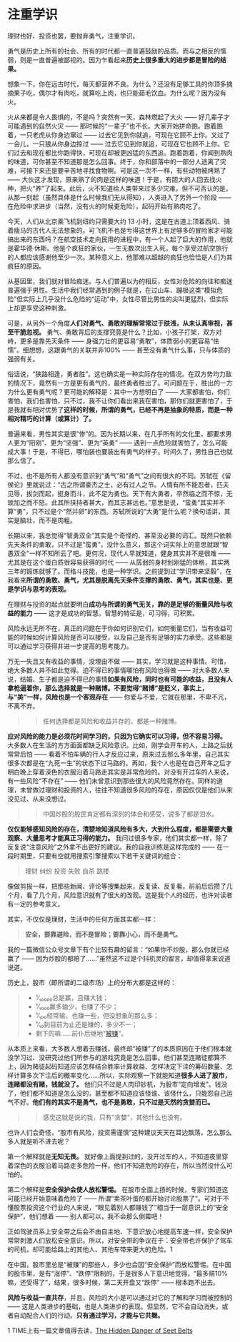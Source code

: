 # 注重学识

 理财也好、投资也罢，要抛弃勇气，注重学识。

 勇气是历史上所有的社会、所有的时代都一直普遍鼓励的品质。而与之相反的懦弱，则是一直普遍被鄙视的。因为乍看起来**历史上很多重大的进步都是冒险的结果。** 



 想象一下，你在远古时代，每天都营养不良。为什么？还没有足够工具的你顶多摘摘果子吃，偶尔才有肉吃，就算吃上肉，也只能茹毛饮血。为什么呢？因为没有火。

 火从来都是令人畏惧的，不是吗？突然有一天，森林燃起了大火 —— 好几辈子才可能遇到的自然火灾 —— 那时候的“一辈子”也不长。大家开始拼命跑。跑着跑着，一只老虎从你身边窜过 —— 过去它见到你就追，可现在它顾不上你。又过了一会儿，一只狼从你身边掠过 —— 过去它见到你就追，可现在它也顾不上你。它们过去和现在都比你跑得快，可现在却被更凶猛的东西追。跑着跑着，你闻到熟肉的味道，可你甚至不知道那是怎么回事。终于，你和部落中的一部分人逃离了灾难，可接下来还是要辛苦地寻找食物啊。可是这一次不一样，有些动物被烤熟了 —— 大伙这才发现，原来熟了的肉是这样的味道！于是，有胆大的人回去找火种，把火“养”了起来。此后，火不知道给人类带来过多少灾难，但不可否认的是，从那一刻起（虽然具体是什么时候我们无从得知），人类进入了另外一个阶段 —— 在危险中求进步（当然，没有火的时候更危险），起码开始有熟肉吃了。

 今天，人们从北京乘飞机到纽约只需要大约 13 小时，这是在古道上顶着西风、骑着瘦马的古代人无法想象的。可飞机不也是亏得这世界上有足够多的冒险家才可能搞出来的东西吗？在航空技术走向民用的进程中，有一个人起了巨大的作用，他就是霍华德·休斯。他是个疯狂的家伙，一生无数次出生入死，每个享受过航空旅行的人都应该感谢他至少一次。某种意义上，他那难以超越的疯狂也恰恰是人们为其疯狂的原因。

 从基因里，我们就对冒险痴迷。与人们普遍以为的相反，女性对危险的向往和痴迷普遍强于男性。生活中我们经常遇到的例子就是，在过山车、蹦极这类“模拟危险”但实际上几乎没什么危险的“运动”中，女性尽管比男性的尖叫更猛烈，但实际上却更享受这种刺激。



 可是，从另外一个角度**人们对勇气、勇敢的理解常常过于肤浅，从未认真审视，甚至干脆忽视。** 勇气、勇敢背后的支撑究竟是什么？比如，小孩子打架，双方对峙，更多是靠先天条件 —— 身强力壮的更容易“勇敢”，体质弱小的更容易“怯懦”。细想想，这跟勇气的关联并非100% —— 甚至没有勇气什么事，只与体质的强弱有关。

 俗话说，“狭路相逢，勇者胜”。这也确实是一种实际存在的情况。在双方势均力敌的情况下，竟然有一方是更有勇气的，最终勇者胜出了。可问题在于，胜出的一方为什么更有勇气呢？更可能的解释是：其中一方想明白了 —— 大家都害怕，你们害怕，我们也害怕，只不过，我不让你们看出来我在害怕，那你们就更害怕了，于是我就有相对优势了**这样的时候，所谓的勇气，已经不再是抽象的特质，而是一种相对精巧的计算（或算计）了。** 



 普遍来看，男性其实是很“惨”的。因为长期以来，在几乎所有的文化里，都要求男人更为“阳刚”、更为“坚强”、更为“英勇” —— 遇到一点危险就害怕了，怎么可能成大事！于是，不得已，哪怕装也要装出有勇气的样子。时间久了，男性自己也就那么信了。

 不过，也不是所有人都没有意识到“勇气”和“勇气”之间有很大的不同。苏轼在《留侯论》里就说过：“古之所谓豪杰之士，必有过人之节。人情有所不能忍者，匹夫见辱，拔剑而起，挺身而斗，此不足为勇也。天下有大勇者，卒然临之而不惊，无故加之而不怒。此其所挟持者甚大，而其志甚远也。”意思是说，“蛮勇”其实并不算“勇”，只不过是个“然并卵”的东西。苏轼所说的“大勇”是什么呢？换句话讲，其实是脑壮，而不是肉粗。



 长期以来，我总觉得“智勇双全”其实是个奇怪的、甚至没必要的词汇。既然只依赖先天条件的勇敢，只不过是“蛮勇”，没什么意义，那这个词实际上的意思就跟“智愚双全”一样不知所云了吧。更何况，现代人早就知道，健身其实并不是很难 —— 尤其是在这个蛋白质很容易获得的时代 —— 从孱弱的身材到刚猛的体格，其实两三年的锻炼就够了。而格斗技能，也是一种学识。之前提到过“学识带来坚毅”，在我看来**所谓的勇敢、勇气，尤其是脱离先天条件支撑的勇敢、勇气，其实也是、更是学识与思考的表现。** 

 在理财与投资的起点就要明白**成功与所谓的勇气无关，靠的是足够的衡量风险与收益的能力**  —— 这才是成功的智慧。智慧的特征是，可习得，可积累。



 风险永远无所不在，真正的问题在于你如何识别它们，如何衡量它们，当有收益可能的时候如何计算风险是否可以接受，以及自己是否有足够的实力承受。这些都是可以通过学习获得并进一步提高的思考能力。

 万无一失且又有收益的事情，没理由不做 —— 其实，学习就是这种事情。可惜，绝大多数人并不如此觉得。迫不得已的事情哪怕有风险也得做 —— 对大多数人来说，结婚、生子都是迫不得已的事情**如果有风险，同时也有可能的收益，且没有人拿枪逼着你，那么选择就是一种赌博。**不要觉得“赌博”是贬义，事实上，与“美”一样，风**险也是一个客观存在**  —— 你爱与不爱，它就在那里，不卑不亢，不离不弃。

> > 任何选择都是风险和收益并存的，都是一种赌博。



**应对风险的能力是必须花时间学习的，只因为它确实可以习得，但不容易习得。** 大多数人在生活的方方面面都缺乏风险意识。比如，刚学会开车的人，上路之后就常常后怕 —— 看着不怕车辆的行人才反应过来，原来过去那么多年里，自己其实很多次都是在“九死一生”的状态下过马路的。再如，我个人也是在自己开车之后才明白晚上穿着深色的衣服沿着马路走其实是非常危险的。对没有开过车的人来说，有一些风险“不存在” —— 他们未曾意识到那些很大的风险竟然存在。同样的道理，未曾做过理财和投资的人，往往不知道很多风险的存在，原因仅仅是他们从来没见过、从来没想过。

> > 中国炒股的股民肯定都有深刻的体会和感受，说多了都是泪水。



**仅仅能够感知风险的存在，清楚地知道风险有多大，大到什么程度，都是需要大量观察、大量思考才能真正习得的能力。** 我问过很多专家，他们其实都一样，除了反复说“注意风险”之外拿不出更好的建议。我的自我训练是这样完成的 —— 在一段时期里，只要有空就用搜索引擎搜索以下若干关键词的组合：

 > 理财 纠纷 投资 失败 自杀 跳楼

 像做剪报一样，把那些新闻、评论等搜集起来，反复读、反复看。前前后后攒了几个月，看了几个月，风险意识就有了很大的改观。这是我个人的经历，也许对读者有一定的参考意义。

 其实，不仅仅是理财，生活中的任何方面其实都一样：

 >**安全，要靠避险，而不是冒险；要靠小心，而不是勇气。** 

 我的一篇微信公众号文章下有个比较有趣的留言：“如果你不炒股，那么你就已经赢了 —— 因为炒股的都赔了……”虽然这不过是个抖机灵的留言，却值得拿来说道说道。

 历史上，股市（即所谓的二级市场）上的分布大都是这样的：

 > - ¹⁄₁₀₀₀₀总是赢，且赚大钱；
 > - ¹⁄₁₀₀₀赢多输少，也赚了不少；
 > - ¹⁄₁₀₀经常输，也赚一些，但没想象的那么多；
 > - ¹⁄₁₀到目前为止还是赚的，多少不一；
 > - 剩下的嘛……前仆后继地“[被赚](A01.md)”。

 从本质上来看，大多数人想着去赚钱，最终却“被赚”了的本质原因在于他们根本就没学习过、没研究过他们所参与的游戏究竟是怎么回事。他们甚至连赌徒都算不上，因为赌徒起码知道应该怎样结合胜率计算收益、怎样决定下注的筹码数量、怎样计算多次下注后的概率变化……所以，实际观察一下就能知道**很多人进了股市，连赌都没有赌，钱就没了。** 他们只不过是人肉印钞机，为股市“定向增发”。钱没了，他们都不知道是怎么没的，甚至都不知道应该怪谁、该怪什么，只能怨自己运气不好。**他们有的其实不是勇气，也不是勇敢，只不过是天然的贪婪而已。** 

> > 感觉这就是说的我，只有“贪婪”，其他什么也没有。



 也许人们会奇怪，“股市有风险，投资需谨慎”这种建议天天在耳边飘荡，怎么那么多人就是听不进去呢？

 第一个解释就是**无知无畏。** 就好像上面提到过的，没开过车的人，不知道夜里穿着深色的衣服沿着马路走多危险一样，他们不知道危险的存在，所以当然没什么可怕的。

 第二个解释是**安全保护会使人放松警惕。** 在股市全面上扬的时候，专家们知道这可能已经开始意味着危险了 —— 所谓“卖茶叶蛋的都开始讨论股票了”。可对于不懂股票投资这个行业的人来说，“眼见着别人都赚钱了”相当于一层意识上的“安全保护”，他们想着 —— 别人都可以，我不会那么倒霉吧！

 正如驾驶员系上安全带之后会不由自主地、下意识放心地提高车速一样，安全保护常常刺激人们放松安全意识。所以，对安全带的争议在于：安全带也许保护了驾车的司机，却可能给路上的其他人、其他车带来更大的危险。1

 在中国，股市里总是“被赚”的那些人，多少也会因“安全保护”而放松警惕。在中国的股市里，是有“涨停”、“跌停”限制的，于是很多人下意识地觉得，“最多赔10%嘛，还受得了”，结果，很多时候，第二天开盘又“跌停” —— 根本跑不出去。

**风险与收益一直共存**，并且，风险的大小是可以通过对它的了解和学习而被控制的 —— 这是人类进步的基础，也是人类进步的表现。但显然，它不会自动消失，或者自动配合人们的行动。**只有通过学习，才能与它共舞。** 

 1 TIME上有一篇文章值得去读，[The Hidden Danger of Seet Belts](http://content.time.com/time/nation/article/0,8599,1564465,00.html)
